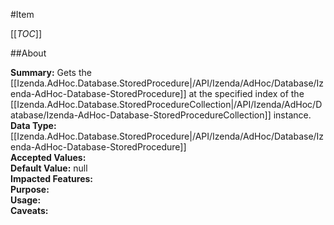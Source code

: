 #Item

[[_TOC_]]

##About

**Summary:** Gets the [[Izenda.AdHoc.Database.StoredProcedure|/API/Izenda/AdHoc/Database/Izenda-AdHoc-Database-StoredProcedure]] at the specified index  of the [[Izenda.AdHoc.Database.StoredProcedureCollection|/API/Izenda/AdHoc/Database/Izenda-AdHoc-Database-StoredProcedureCollection]] instance.  
**Data Type:** [[Izenda.AdHoc.Database.StoredProcedure|/API/Izenda/AdHoc/Database/Izenda-AdHoc-Database-StoredProcedure]]  
**Accepted Values:**   
**Default Value:** null  
**Impacted Features:**   
**Purpose:**   
**Usage:**   
**Caveats:**   

